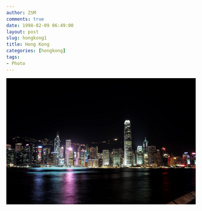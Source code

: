```yaml
---
author: ZSM
comments: true
date: 1998-02-09 06:49:00
layout: post
slug: hongkong1
title: Hong Kong
categories: [hongkong]
tags:
- Photo
---
```

![Hong Kong1](/public/thumb/hk1.jpg)
